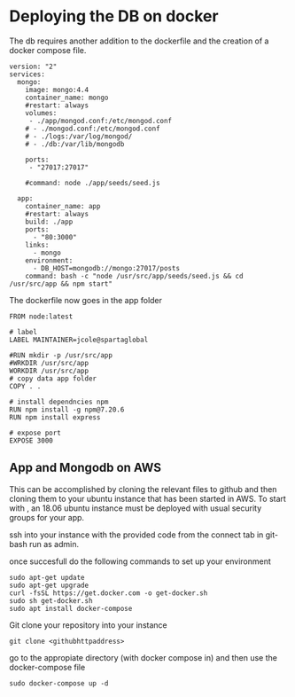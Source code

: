 # Deploying the DB on docker

The db requires another addition to the dockerfile and the creation of a docker compose file.

```
version: "2"
services:
  mongo:
    image: mongo:4.4
    container_name: mongo
    #restart: always
    volumes:
     - ./app/mongod.conf:/etc/mongod.conf
    # - ./mongod.conf:/etc/mongod.conf
    # - ./logs:/var/log/mongod/
    # - ./db:/var/lib/mongodb
   
    ports:
     - "27017:27017"
    
    #command: node ./app/seeds/seed.js
   
  app:
    container_name: app
    #restart: always
    build: ./app
    ports:
      - "80:3000"
    links:
      - mongo
    environment:
      - DB_HOST=mongodb://mongo:27017/posts
    command: bash -c "node /usr/src/app/seeds/seed.js && cd /usr/src/app && npm start"
```

The dockerfile now goes in the app folder

```
FROM node:latest

# label
LABEL MAINTAINER=jcole@spartaglobal

#RUN mkdir -p /usr/src/app
#WRKDIR /usr/src/app
WORKDIR /usr/src/app
# copy data app folder
COPY . .

# install dependncies npm
RUN npm install -g npm@7.20.6
RUN npm install express

# expose port
EXPOSE 3000
```

## App and Mongodb on AWS

This can be accomplished by cloning the relevant files to github and then cloning them to your ubuntu instance that has been started in AWS. To start with , an 18.06 ubuntu instance must be deployed with usual security groups for your app.

ssh into your instance with the provided code from the connect tab in git-bash run as admin.

once succesfull do the following commands to set up your environment

```
sudo apt-get update
sudo apt-get upgrade
curl -fsSL https://get.docker.com -o get-docker.sh
sudo sh get-docker.sh
sudo apt install docker-compose

```

Git clone your repository into your instance
```
git clone <githubhttpaddress>
```

go to the appropiate directory (with docker compose in) and then use the docker-compose file

```
sudo docker-compose up -d
```

